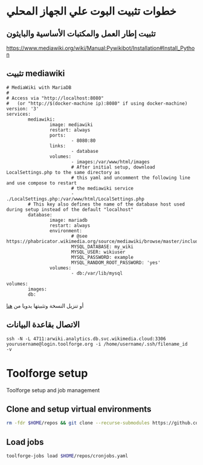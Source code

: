 # خطوات تثبيت البوت علي الجهاز المحلي
## تثبيت إطار العمل والمكتبات الأساسية والبايثون 
https://www.mediawiki.org/wiki/Manual:Pywikibot/Installation#Install_Python
## تثبيت mediawiki
```
# MediaWiki with MariaDB
#
# Access via "http://localhost:8080"
#   (or "http://$(docker-machine ip):8080" if using docker-machine)
version: '3'
services:
        mediawiki:
                image: mediawiki
                restart: always
                ports:
                        - 8080:80
                links:
                        - database
                volumes:
                        - images:/var/www/html/images
                        # After initial setup, download LocalSettings.php to the same directory as
                        # this yaml and uncomment the following line and use compose to restart
                        # the mediawiki service
                        - ./LocalSettings.php:/var/www/html/LocalSettings.php
        # This key also defines the name of the database host used during setup instead of the default "localhost"
        database:
                image: mariadb
                restart: always
                environment:
                        # @see https://phabricator.wikimedia.org/source/mediawiki/browse/master/includes/DefaultSettings.php
                        MYSQL_DATABASE: my_wiki
                        MYSQL_USER: wikiuser
                        MYSQL_PASSWORD: example
                        MYSQL_RANDOM_ROOT_PASSWORD: 'yes'
                volumes:
                        - db:/var/lib/mysql

volumes:
        images:
        db:
```
 أو تنزيل النسخة وتثبيتها يدويا من [هنا](https://www.mediawiki.org/wiki/Download)
 
 ## الاتصال بقاعدة البيانات 
```
ssh -N -L 4711:arwiki.analytics.db.svc.wikimedia.cloud:3306 yourusername@login.toolforge.org -i /home/username/.ssh/filename_id   -v
```
 


# Toolforge setup

Toolforge setup and job management

## Clone and setup virtual environments


``` bash
rm -fdr $HOME/repos && git clone --recurse-submodules https://github.com/loka1/LokasBot.git $HOME/repos && chmod ug+x $HOME/repos/bin/setup-venvs.sh && toolforge-jobs run setup-venvs --command $HOME/repos/bin/setup-venvs.sh --image tf-python39 --wait && chmod -R ug+x $HOME/repos/*
```

## Load jobs

``` bash
toolforge-jobs load $HOME/repos/cronjobs.yaml
```